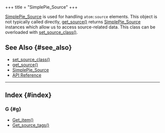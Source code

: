+++
title = "SimplePie_Source"
+++

<span class="curid">[SimplePie_Source](@/wiki/reference/simplepie_source/_index.md)</span> is used for handling `atom:source` elements. This object is not typically called directly, [get_source()](@/wiki/reference/simplepie_item/get_source.md) returns <span class="curid">[SimplePie_Source](@/wiki/reference/simplepie_source/_index.md)</span> instances which allow us to access source-related data. This class can be overloaded with [set_source_class()](@/wiki/reference/simplepie/set_source_class.md).

## See Also {#see_also}

<div id="plugin__backlinks">

- [set_source_class()](@/wiki/reference/simplepie/set_source_class.md)
- [get_source()](@/wiki/reference/simplepie_item/get_source.md)
- <span class="curid">[SimplePie_Source](@/wiki/reference/simplepie_source/_index.md)</span>
- [API Reference](@/wiki/reference/_index.md)

</div>

<div id="alphaindex">

---

## Index {#index}

### G {#g}

- [Get_item()](@/wiki/reference/simplepie_source/get_item.md)
- [Get_source_tags()](@/wiki/reference/simplepie_source/get_source_tags.md)

</div>
